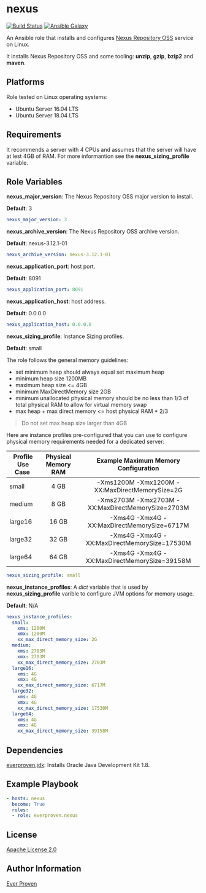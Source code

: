 nexus
=====

[![Build Status](https://travis-ci.org/everproven/ansible-nexus.svg?branch=master)](https://travis-ci.org/everproven/ansible-nexus)
[![Ansible Galaxy](https://img.shields.io/badge/ansible--galaxy-everproven.nexus-blue.svg)](https://galaxy.ansible.com/everproven/nexus/)

An Ansible role that installs and configures [Nexus Repository OSS] service on Linux.

It installs Nexus Repository OSS and some tooling: __unzip__, __gzip__, __bzip2__ and __maven__.

Platforms
---------

Role tested on Linux operating systems:

* Ubuntu Server 16.04 LTS
* Ubuntu Server 18.04 LTS

Requirements
------------

It recommends a server with 4 CPUs and assumes that the server will have at lest 4GB of RAM. For more informantion see the __nexus_sizing_profile__ variable.

Role Variables
--------------

__nexus_major_version__: The Nexus Repository OSS major version to install.

__Default__: 3

```YAML
nexus_major_version: 3
```

__nexus_archive_version__: The Nexus Repository OSS archive version.

__Default__: nexus-3.12.1-01

```YAML
nexus_archive_version: nexus-3.12.1-01
```

__nexus_application_port__: host port.

__Default__: 8091

```YAML
nexus_application_port: 8091
```

__nexus_application_host__: host address.

__Default__: 0.0.0.0

```YAML
nexus_application_host: 0.0.0.0
```

__nexus_sizing_profile__: Instance Sizing profiles.

__Default__: small

The role follows the general memory guidelines:

* set minimum heap should always equal set maximum heap
* minimum heap size 1200MB
* maximum heap size <= 4GB
* minimum MaxDirectMemory size 2GB
* minimum unallocated physical memory should be no less than 1/3 of total physical RAM to allow for virtual memory swap
* max heap + max direct memory <= host physical RAM * 2/3

> Do not set max heap size larger than 4GB

Here are instance profiles pre-configured that you can use to configure physical memory requirements needed for a dedicated server:

| Profile Use Case | Physical Memory RAM | Example Maximum Memory Configuration              |
| ---------------- |:-------------------:|:-------------------------------------------------:|
| small            | 4 GB                | -Xms1200M -Xmx1200M -XX:MaxDirectMemorySize=2G    |
| medium           | 8 GB                | -Xms2703M -Xmx2703M -XX:MaxDirectMemorySize=2703M |
| large16          | 16 GB               | -Xms4G -Xmx4G -XX:MaxDirectMemorySize=6717M       |
| large32          | 32 GB               | -Xms4G -Xmx4G -XX:MaxDirectMemorySize=17530M      |
| large64          | 64 GB               | -Xms4G -Xmx4G -XX:MaxDirectMemorySize=39158M      |

```YAML
nexus_sizing_profile: small
```

__nexus_instance_profiles__: A *dict* variable that is used by __nexus_sizing_profile__ varible to configure JVM options for memory usage.

__Default__: N/A

```YAML
nexus_instance_profiles:
  small:
    xms: 1200M
    xmx: 1200M
    xx_max_direct_memory_size: 2G
  medium:
    xms: 2703M
    xmx: 2703M
    xx_max_direct_memory_size: 2703M
  large16:
    xms: 4G
    xmx: 4G
    xx_max_direct_memory_size: 6717M
  large32:
    xms: 4G
    xmx: 4G
    xx_max_direct_memory_size: 17530M
  large64:
    xms: 4G
    xmx: 4G
    xx_max_direct_memory_size: 39158M
```

Dependencies
------------

[everproven.jdk]: Installs Oracle Java Development Kit 1.8.

Example Playbook
----------------

```YAML
- hosts: nexus
  become: True
  roles:
  - role: everproven.nexus
```

License
-------

[Apache License 2.0]

Author Information
------------------

[Ever Proven]

[Nexus Repository OSS]: https://www.sonatype.com/nexus-repository-oss
[everproven.jdk]: https://galaxy.ansible.com/everproven/jdk/
[Apache License 2.0]: https://github.com/everproven/ansible-nexus/blob/master/LICENSE
[Ever Proven]: https://github.com/everproven